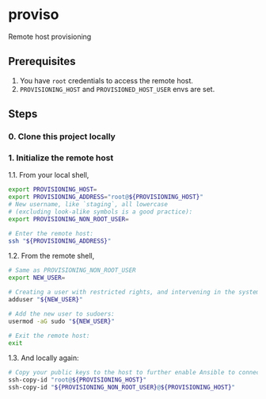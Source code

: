 # proviso

Remote host provisioning


## Prerequisites

1. You have `root` credentials to access the remote host.
1. `PROVISIONING_HOST` and `PROVISIONED_HOST_USER` envs are set.


## Steps

### 0. Clone this project locally

### 1. Initialize the remote host

1.1. From your local shell,
```bash
export PROVISIONING_HOST=
export PROVISIONING_ADDRESS="root@${PROVISIONING_HOST}"
# New username, like `staging`, all lowercase
# (excluding look-alike symbols is a good practice):
export PROVISIONING_NON_ROOT_USER=

# Enter the remote host:
ssh "${PROVISIONING_ADDRESS}"
``` 

1.2. From the remote shell,

```bash
# Same as PROVISIONING_NON_ROOT_USER
export NEW_USER=

# Creating a user with restricted rights, and intervening in the system with root rights:
adduser "${NEW_USER}"

# Add the new user to sudoers:
usermod -aG sudo "${NEW_USER}"

# Exit the remote host:
exit
```

1.3. And locally again:
```bash
# Copy your public keys to the host to further enable Ansible to connect:
ssh-copy-id "root@${PROVISIONING_HOST}"
ssh-copy-id "${PROVISIONING_NON_ROOT_USER}@${PROVISIONING_HOST}"
```
